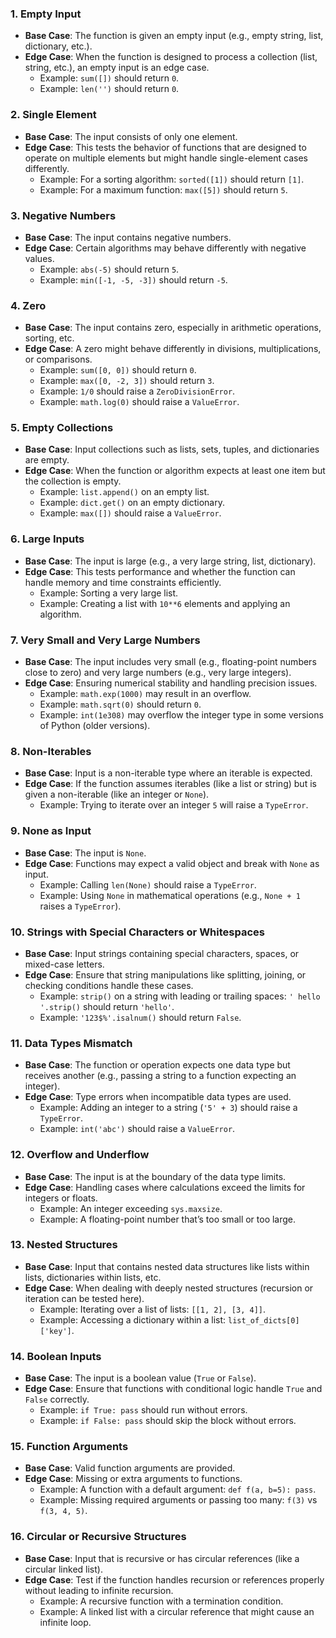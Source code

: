 ### 1. **Empty Input**

- **Base Case**: The function is given an empty input (e.g., empty string, list, dictionary, etc.).
- **Edge Case**: When the function is designed to process a collection (list, string, etc.), an empty input is an edge case.
    - Example: `sum([])` should return `0`.
    - Example: `len('')` should return `0`.

### 2. **Single Element**

- **Base Case**: The input consists of only one element.
- **Edge Case**: This tests the behavior of functions that are designed to operate on multiple elements but might handle single-element cases differently.
    - Example: For a sorting algorithm: `sorted([1])` should return `[1]`.
    - Example: For a maximum function: `max([5])` should return `5`.

### 3. **Negative Numbers**

- **Base Case**: The input contains negative numbers.
- **Edge Case**: Certain algorithms may behave differently with negative values.
    - Example: `abs(-5)` should return `5`.
    - Example: `min([-1, -5, -3])` should return `-5`.

### 4. **Zero**

- **Base Case**: The input contains zero, especially in arithmetic operations, sorting, etc.
- **Edge Case**: A zero might behave differently in divisions, multiplications, or comparisons.
    - Example: `sum([0, 0])` should return `0`.
    - Example: `max([0, -2, 3])` should return `3`.
    - Example: `1/0` should raise a `ZeroDivisionError`.
    - Example: `math.log(0)` should raise a `ValueError`.

### 5. **Empty Collections**

- **Base Case**: Input collections such as lists, sets, tuples, and dictionaries are empty.
- **Edge Case**: When the function or algorithm expects at least one item but the collection is empty.
    - Example: `list.append()` on an empty list.
    - Example: `dict.get()` on an empty dictionary.
    - Example: `max([])` should raise a `ValueError`.

### 6. **Large Inputs**

- **Base Case**: The input is large (e.g., a very large string, list, dictionary).
- **Edge Case**: This tests performance and whether the function can handle memory and time constraints efficiently.
    - Example: Sorting a very large list.
    - Example: Creating a list with `10**6` elements and applying an algorithm.

### 7. **Very Small and Very Large Numbers**

- **Base Case**: The input includes very small (e.g., floating-point numbers close to zero) and very large numbers (e.g., very large integers).
- **Edge Case**: Ensuring numerical stability and handling precision issues.
    - Example: `math.exp(1000)` may result in an overflow.
    - Example: `math.sqrt(0)` should return `0`.
    - Example: `int(1e308)` may overflow the integer type in some versions of Python (older versions).

### 8. **Non-Iterables**

- **Base Case**: Input is a non-iterable type where an iterable is expected.
- **Edge Case**: If the function assumes iterables (like a list or string) but is given a non-iterable (like an integer or `None`).
    - Example: Trying to iterate over an integer `5` will raise a `TypeError`.

### 9. **None as Input**

- **Base Case**: The input is `None`.
- **Edge Case**: Functions may expect a valid object and break with `None` as input.
    - Example: Calling `len(None)` should raise a `TypeError`.
    - Example: Using `None` in mathematical operations (e.g., `None + 1` raises a `TypeError`).

### 10. **Strings with Special Characters or Whitespaces**

- **Base Case**: Input strings containing special characters, spaces, or mixed-case letters.
- **Edge Case**: Ensure that string manipulations like splitting, joining, or checking conditions handle these cases.
    - Example: `strip()` on a string with leading or trailing spaces: `' hello '.strip()` should return `'hello'`.
    - Example: `'123$%'.isalnum()` should return `False`.

### 11. **Data Types Mismatch**

- **Base Case**: The function or operation expects one data type but receives another (e.g., passing a string to a function expecting an integer).
- **Edge Case**: Type errors when incompatible data types are used.
    - Example: Adding an integer to a string (`'5' + 3`) should raise a `TypeError`.
    - Example: `int('abc')` should raise a `ValueError`.

### 12. **Overflow and Underflow**

- **Base Case**: The input is at the boundary of the data type limits.
- **Edge Case**: Handling cases where calculations exceed the limits for integers or floats.
    - Example: An integer exceeding `sys.maxsize`.
    - Example: A floating-point number that’s too small or too large.

### 13. **Nested Structures**

- **Base Case**: Input that contains nested data structures like lists within lists, dictionaries within lists, etc.
- **Edge Case**: When dealing with deeply nested structures (recursion or iteration can be tested here).
    - Example: Iterating over a list of lists: `[[1, 2], [3, 4]]`.
    - Example: Accessing a dictionary within a list: `list_of_dicts[0]['key']`.

### 14. **Boolean Inputs**

- **Base Case**: The input is a boolean value (`True` or `False`).
- **Edge Case**: Ensure that functions with conditional logic handle `True` and `False` correctly.
    - Example: `if True: pass` should run without errors.
    - Example: `if False: pass` should skip the block without errors.

### 15. **Function Arguments**

- **Base Case**: Valid function arguments are provided.
- **Edge Case**: Missing or extra arguments to functions.
    - Example: A function with a default argument: `def f(a, b=5): pass`.
    - Example: Missing required arguments or passing too many: `f(3)` vs `f(3, 4, 5)`.

### 16. **Circular or Recursive Structures**

- **Base Case**: Input that is recursive or has circular references (like a circular linked list).
- **Edge Case**: Test if the function handles recursion or references properly without leading to infinite recursion.
    - Example: A recursive function with a termination condition.
    - Example: A linked list with a circular reference that might cause an infinite loop.